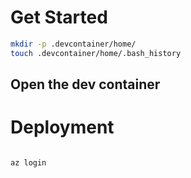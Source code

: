 # Get Started 

```bash
mkdir -p .devcontainer/home/
touch .devcontainer/home/.bash_history
```

## Open the dev container 




# Deployment 

```

az login

